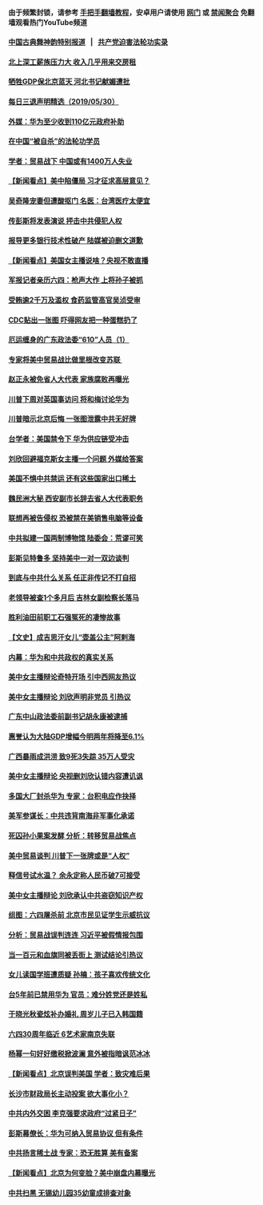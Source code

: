#### 由于频繁封锁，请参考 [手把手翻墙教程](https://github.com/gfw-breaker/guides/wiki/)，安卓用户请使用 [网门](https://github.com/gfw-breaker/bn-android/blob/master/ogate.md?t=05310635) 或 [禁闻聚合](https://github.com/gfw-breaker/bn-android) 免翻墙观看热门YouTube频道 

#### [中国古典舞神韵特别报道](https://github.com/gfw-breaker/mh-news/blob/master/shenyun.md?t=05310635) &nbsp;&nbsp;|&nbsp;&nbsp; [共产党迫害法轮功实录](https://github.com/gfw-breaker/mh-news/blob/master/README.md?t=05310635)  

#### [北上深工薪族压力大 收入几乎用来交房租](../pages/nsc413/n11290947.md?t=05310635) 


#### [牺牲GDP保北京蓝天 河北书记献媚遭批](../pages/nsc413/n11291230.md?t=05310635) 

#### [每日三退声明精选（2019/05/30）](../pages/nsc413/n11291280.md?t=05310635) 

#### [外媒：华为至少收到110亿元政府补助](../pages/nsc413/n11290629.md?t=05310635) 

#### [在中国“被自杀”的法轮功学员](../pages/nsc413/n11290608.md?t=05310635) 

#### [学者：贸易战下 中国或有1400万人失业](../pages/nsc413/n11290668.md?t=05310635) 

#### [【新闻看点】美中陷僵局 习才征求高层意见？](../pages/nsc413/n11290516.md?t=05310635) 

#### [吴奇隆宠妻但遭酸抠门 名医：台湾医疗太便宜](../pages/nsc413/n11290429.md?t=05310635) 

#### [传彭斯将发表演说 抨击中共侵犯人权](../pages/nsc413/n11288710.md?t=05310635) 

#### [报导更多银行技术性破产 陆媒被迫删文道歉](../pages/nsc413/n11290652.md?t=05310635) 

#### [【新闻看点】美国女主播说啥？央视不敢直播](../pages/nsc413/n11290243.md?t=05310635) 

#### [军报记者亲历六四：枪声大作 上将孙子被抓](../pages/nsc413/n11290529.md?t=05310635) 

#### [受贿逾2千万及滥权 食药监管高官吴浈受审](../pages/nsc413/n11290326.md?t=05310635) 

#### [CDC贴出一张图 吓得网友把一种蛋糕扔了](../pages/nsc413/n11290556.md?t=05310635) 

#### [厄运缠身的广东政法委“610”人员（1）](../pages/nsc413/n11280992.md?t=05310635) 

#### [专家将美中贸易战比做里根改变苏联 ](../pages/nsc413/n11290614.md?t=05310635) 

#### [赵正永被免省人大代表 家族腐败再曝光](../pages/nsc413/n11290360.md?t=05310635) 

#### [川普下周对英国事访问 将和梅讨论华为](../pages/nsc413/n11290498.md?t=05310635) 

#### [川普暗示北京后悔 一张图泄露中共无好牌](../pages/nsc413/n11290475.md?t=05310635) 

#### [台学者：美国禁令下 华为供应链受冲击](../pages/nsc413/n11289893.md?t=05310635) 

#### [刘欣回避福克斯女主播一个问题 外媒给答案](../pages/nsc413/n11290348.md?t=05310635) 

#### [美国不惧中共禁运 还有这些国家出口稀土](../pages/nsc413/n11289954.md?t=05310635) 

#### [魏民洲大秘 西安副市长辞去省人大代表职务](../pages/nsc413/n11290193.md?t=05310635) 

#### [联想再被告侵权 恐被禁在美销售电脑等设备](../pages/nsc413/n11290148.md?t=05310635) 

#### [中共拟建一国两制博物馆 陆委会：荒谬可笑](../pages/nsc413/n11290016.md?t=05310635) 

#### [彭斯见特鲁多 坚持美中一对一双边谈判](../pages/nsc413/n11290094.md?t=05310635) 

#### [到底与中共什么关系 任正非传记不打自招](../pages/nsc413/n11290047.md?t=05310635) 

#### [老领导被查1个多月后 吉林女副检察长落马](../pages/nsc413/n11289822.md?t=05310635) 

#### [胜利油田前职工石强冤死的凄惨故事](../pages/nsc413/n11285549.md?t=05310635) 


#### [【文史】成吉思汗女儿“壶盖公主”阿剌海](../pages/nsc413/n11268630.md?t=05310635) 

#### [内幕：华为和中共政权的真实关系](../pages/nsc413/n11286302.md?t=05310635) 

#### [美中女主播辩论奇特开场 引中西网友热议](../pages/nsc413/n11289683.md?t=05310635) 

#### [美中女主播辩论 刘欣声明非党员 引热议](../pages/nsc413/n11289310.md?t=05310635) 

#### [广东中山政法委前副书记胡永康被逮捕](../pages/nsc413/n11289664.md?t=05310635) 

#### [惠誉认为大陆GDP增幅今明两年将降至6.1%](../pages/nsc413/n11288955.md?t=05310635) 

#### [广西暴雨成洪涝 致9死3失踪 35万人受灾](../pages/nsc413/n11289124.md?t=05310635) 

#### [美中女主播辩论 央视删刘欣认错内容遭讥讽](../pages/nsc413/n11288771.md?t=05310635) 

#### [多国大厂封杀华为 专家：台积电应作抉择](../pages/nsc413/n11287855.md?t=05310635) 

#### [美军参谋长：中共违背南海非军事化承诺](../pages/nsc413/n11289092.md?t=05310635) 

#### [死囚孙小果案发酵 分析：转移贸易战焦点](../pages/nsc413/n11288808.md?t=05310635) 

#### [美中贸易谈判 川普下一张牌或是“人权”](../pages/nsc413/n11288200.md?t=05310635) 

#### [释信号试水温？ 余永定称人民币破7可接受](../pages/nsc413/n11288474.md?t=05310635) 

#### [美中女主播辩论 刘欣承认中共盗窃知识产权](../pages/nsc413/n11288357.md?t=05310635) 

#### [组图：六四屠杀前 北京市民见证学生示威抗议](../pages/nsc413/n11288551.md?t=05310635) 

#### [分析：贸易战误判连连 习近平被假情报包围](../pages/nsc413/n11288488.md?t=05310635) 

#### [当一百元和血旗同被丢街上 测试结论引热议](../pages/nsc413/n11288294.md?t=05310635) 

#### [女儿读国学班遭质疑 孙楠：孩子喜欢传统文化](../pages/nsc413/n11288288.md?t=05310635) 

#### [台5年前已禁用华为 官员：难分姓党还是姓私](../pages/nsc413/n11288360.md?t=05310635) 

#### [于晓光秋瓷炫补办婚礼 周岁儿子已入韩国籍](../pages/nsc413/n11287853.md?t=05310635) 

#### [六四30周年临近 6艺术家南京失联](../pages/nsc413/n11288326.md?t=05310635) 

#### [杨幂一句好好缴税掀波澜 意外被指暗讽范冰冰](../pages/nsc413/n11288102.md?t=05310635) 

#### [【新闻看点】北京误判美国 学者：致灾难后果](../pages/nsc413/n11287978.md?t=05310635) 

#### [长沙市财政局长主动投案 欲大事化小？](../pages/nsc413/n11287769.md?t=05310635) 

#### [中共内外交困 李克强要求政府“过紧日子”](../pages/nsc413/n11288278.md?t=05310635) 

#### [彭斯幕僚长：华为可纳入贸易协议 但有条件](../pages/nsc413/n11288165.md?t=05310635) 

#### [中共扬言稀土战 专家：恐无胜算 美有备案](../pages/nsc413/n11288270.md?t=05310635) 

#### [【新闻看点】北京为何变脸？美中崩盘内幕曝光](../pages/nsc413/n11288015.md?t=05310635) 

#### [中共扫黑 无锡幼儿园35幼童成排查对象](../pages/nsc413/n11288118.md?t=05310635) 

